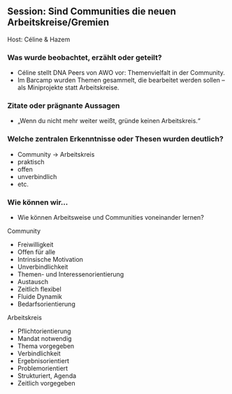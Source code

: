 ## Session: Sind Communities die neuen Arbeitskreise/Gremien

Host: Céline & Hazem

### Was wurde beobachtet, erzählt oder geteilt?

* Céline stellt DNA Peers von AWO vor: Themenvielfalt in der Community.  
* Im Barcamp wurden Themen gesammelt, die bearbeitet werden sollen – als Miniprojekte statt Arbeitskreise.

### Zitate oder prägnante Aussagen

* „Wenn du nicht mehr weiter weißt, gründe keinen Arbeitskreis.“

### Welche zentralen Erkenntnisse oder Thesen wurden deutlich?

* Community → Arbeitskreis  
* praktisch  
* offen  
* unverbindlich  
* etc.

### Wie können wir...

* Wie können Arbeitsweise und Communities voneinander lernen?

Community

* Freiwilligkeit  
* Offen für alle  
* Intrinsische Motivation  
* Unverbindlichkeit  
* Themen- und Interessenorientierung  
* Austausch  
* Zeitlich flexibel  
* Fluide Dynamik  
* Bedarfsorientierung

Arbeitskreis

* Pflichtorientierung  
* Mandat notwendig  
* Thema vorgegeben  
* Verbindlichkeit  
* Ergebnisorientiert  
* Problemorientiert  
* Strukturiert, Agenda  
* Zeitlich vorgegeben